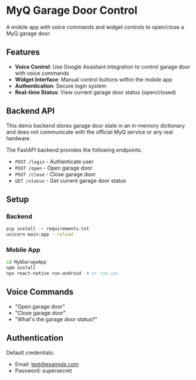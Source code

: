 # MyQ Garage Door Control

A mobile app with voice commands and widget controls to open/close a MyQ garage door.

## Features

- **Voice Control**: Use Google Assistant integration to control garage door with voice commands
- **Widget Interface**: Manual control buttons within the mobile app
- **Authentication**: Secure login system
- **Real-time Status**: View current garage door status (open/closed)

## Backend API

This demo backend stores garage door state in an in-memory dictionary and does
not communicate with the official MyQ service or any real hardware.

The FastAPI backend provides the following endpoints:

- `POST /login` - Authenticate user
- `POST /open` - Open garage door
- `POST /close` - Close garage door  
- `GET /status` - Get current garage door status

## Setup

### Backend
```bash
pip install -r requirements.txt
uvicorn main:app --reload
```

### Mobile App
```bash
cd MyQGarageApp
npm install
npx react-native run-android  # or run-ios
```

## Voice Commands

- "Open garage door"
- "Close garage door"
- "What's the garage door status?"

## Authentication

Default credentials:
- Email: test@example.com
- Password: supersecret
